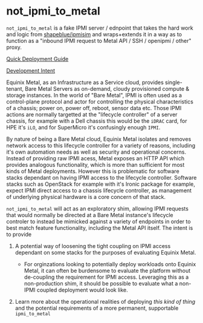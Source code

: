 # not_ipmi_to_metal

`not_ipmi_to_metal` is a fake IPMI server / ednpoint that takes the hard work and logic from [shapeblue/ipmisim](https://github.com/shapeblue/ipmisim) and wraps+extends it in a way as to function as a "inbound IPMI request to Metal API / SSH / openipmi / other" proxy.

[Quick Deployment Guide](https://github.com/dlotterman/not_ipmi_to_metal/blob/main/snippets/deployment.md)

[Development Intent](https://github.com/dlotterman/not_ipmi_to_metal/blob/main/snippets/development.md)

Equinix Metal, as an Infrastructure as a Service cloud, provides single-tenant, Bare Metal Servers as on-demand, cloudy provisioned compute & storage instances. In the world of "Bare Metal", IPMI is often used as a control-plane protocol and actor for controlling the physical characteristics of a chassis; power on, power off, reboot, sensor data etc. Those IPMI actions are normally targetted at the "lifecycle controller" of a server chassis, for example with a Dell chassis this would be the `iDRAC` card, for HPE it's `iLO`, and for SuperMicro it's confusingly enough `IPMI`. 

By nature of being a Bare Metal cloud, Equinix Metal isolates and removes network access to this lifecycle controller for a variety of reasons, including it's own automation needs as well as security and operational concerns. Instead of providing raw IPMI acess, Metal exposes an HTTP API which provides analogous functionality, which is more than sufficient for most kinds of Metal deployments. However this is problematic for software stacks dependant on having IPMI access to the lifecycle controller. Software stacks such as OpenStack for example with it's Ironic package for example, expect IPMI direct access to a chassis lifecycle controller, as management of underlying physical hardware is a core concern of that stack.

`not_ipmi_to_metal` will act as an exploratory shim, allowing IPMI requests that would normally be directed at a Bare Metal instance's lifecycle controler to instead be mimicked against a variety of endpoints in order to best match feature functionality, including the Metal API itself. The intent is to provide

1) A potential way of loosening the tight coupling on IPMI access dependant on some stacks for the purposes of evaluating Equinix Metal. 
    * For orginzations looking to potentially deploy workloads onto Equinix Metal, it can often be burdensome to evaluate the platform without de-coupling the requirement for IPMI access. Leveraging this as a non-production shim, it should be possible to evaluate what a non-IPMI coupled deployment would look like.

2) Learn more about the operational realities of deploying *this kind of thing* and the potential requirements of a more permanent, supportable `ipmi_to_metal`
